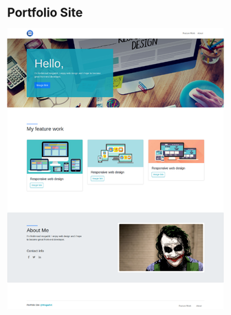 # Portfolio Site

![Portfolio Site](https://github.com/mogadid/Portfolio-Site/blob/master/Portfolio-Site.png)

